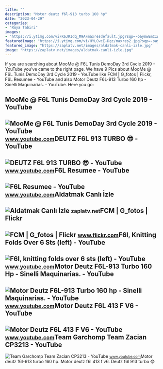 ```yaml
---
title: ""
description: "Motor deutz f6l-913 turbo 160 hp"
date: "2023-04-29"
categories:
- "Ruya Tabiri"
images:
- "https://i.ytimg.com/vi/K6JRIdq_M9A/maxresdefault.jpg?sqp=-oaymwEmCIAKENAF8quKqQMa8AEB-AHUBoAC4AOKAgwIABABGHIgTyg9MA8=&amp;rs=AOn4CLAU4lzlJ1szWwre2G5daJ84LNtxjw"
featuredImage: "https://i.ytimg.com/vi/HYLCwcE-Dgc/maxres2.jpg?sqp=-oaymwEoCIAKENAF8quKqQMcGADwAQH4AYwCgALgA4oCDAgAEAEYRSBHKGUwDw==&amp;rs=AOn4CLC_ulBvmvqa2cf2uT56Qfk3FCYaDA"
featured_image: "https://zaplatv.net/images/aldatmak-canli-izle.jpg"
image: "https://zaplatv.net/images/aldatmak-canli-izle.jpg"
---
```


If you are searching about MooMe @ F6L Tunis DemoDay 3rd Cycle 2019 - YouTube you've came to the right page. We have 9 Pics about MooMe @ F6L Tunis DemoDay 3rd Cycle 2019 - YouTube like FCM | G\_fotos | Flickr, F6L Resumee - YouTube and also Motor Deutz F6L-913 Turbo 160 hp - Sinelli Maquinarias. - YouTube. Here you go:

MooMe @ F6L Tunis DemoDay 3rd Cycle 2019 - YouTube
--------------------------------------------------

 ![MooMe @ F6L Tunis DemoDay 3rd Cycle 2019 - YouTube](https://i.ytimg.com/vi/cwQJe2j9cG4/maxresdefault.jpg) <small>www.youtube.com</small>DEUTZ F6L 913 TURBO 😎 - YouTube
-------------------------------

 ![DEUTZ F6L 913 TURBO 😎 - YouTube](https://i.ytimg.com/vi/Q1a80Jx63Tk/maxresdefault.jpg) <small>www.youtube.com</small>F6L Resumee - YouTube
---------------------

 ![F6L Resumee - YouTube](https://i.ytimg.com/vi/CDMa9YULxNY/maxresdefault.jpg?sqp=-oaymwEmCIAKENAF8quKqQMa8AEB-AG-B4AC0AWKAgwIABABGGEgYShhMA8=&rs=AOn4CLBn_upe9ySvOMNaO6g7tDtizBvSyQ) <small>www.youtube.com</small>Aldatmak Canlı İzle
-------------------

 ![Aldatmak Canlı İzle](https://zaplatv.net/images/aldatmak-canli-izle.jpg) <small>zaplatv.net</small>FCM | G\_fotos | Flickr
-----------------------

 ![FCM | G_fotos | Flickr](https://live.staticflickr.com/8027/7433531638_95e9033f1c_b.jpg) <small>www.flickr.com</small>F6l, Knitting Folds Over 6 Sts (left) - YouTube
-----------------------------------------------

 ![F6l, knitting folds over 6 sts (left) - YouTube](https://i.ytimg.com/vi/K6JRIdq_M9A/maxresdefault.jpg?sqp=-oaymwEmCIAKENAF8quKqQMa8AEB-AHUBoAC4AOKAgwIABABGHIgTyg9MA8=&rs=AOn4CLAU4lzlJ1szWwre2G5daJ84LNtxjw) <small>www.youtube.com</small>Motor Deutz F6L-913 Turbo 160 Hp - Sinelli Maquinarias. - YouTube
-----------------------------------------------------------------

 ![Motor Deutz F6L-913 Turbo 160 hp - Sinelli Maquinarias. - YouTube](https://i.ytimg.com/vi/mkst9CtotXk/maxresdefault.jpg) <small>www.youtube.com</small>Motor Deutz F6L 413 F V6 - YouTube
----------------------------------

 ![Motor Deutz F6L 413 F V6 - YouTube](https://i.ytimg.com/vi/cTJvgkq-DP4/maxresdefault.jpg) <small>www.youtube.com</small>Team Garchomp Team Zacian CP3213 - YouTube
------------------------------------------

 ![Team Garchomp Team Zacian CP3213 - YouTube](https://i.ytimg.com/vi/HYLCwcE-Dgc/maxres2.jpg?sqp=-oaymwEoCIAKENAF8quKqQMcGADwAQH4AYwCgALgA4oCDAgAEAEYRSBHKGUwDw==&rs=AOn4CLC_ulBvmvqa2cf2uT56Qfk3FCYaDA) <small>www.youtube.com</small>Motor deutz f6l-913 turbo 160 hp. Motor deutz f6l 413 f v6. Deutz f6l 913 turbo 😎
